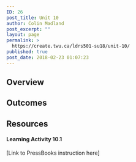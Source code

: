 ```yaml
---
ID: 26
post_title: Unit 10
author: Colin Madland
post_excerpt: ""
layout: page
permalink: >
  https://create.twu.ca/ldrs501-su18/unit-10/
published: true
post_date: 2018-02-23 01:07:23
---
```

## Overview

## Outcomes
<h2>Resources</h2>
<h4>Learning Activity 10.1</h4>
[Link to PressBooks instruction here]